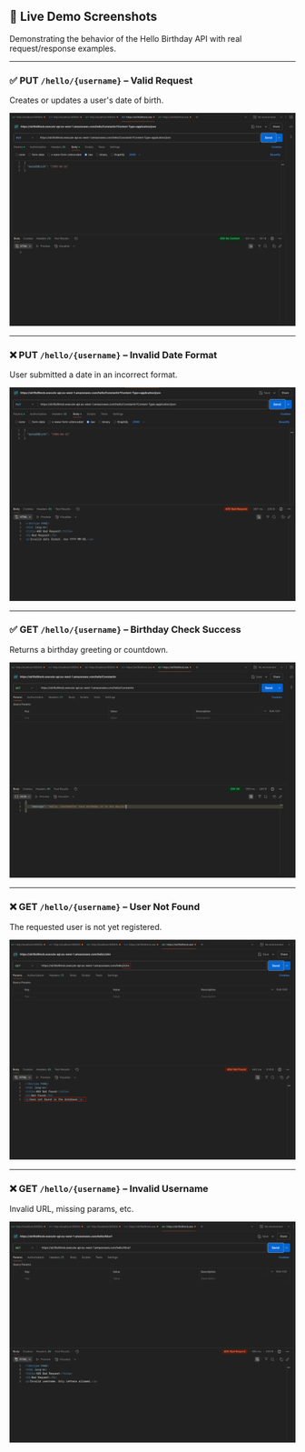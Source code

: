 ## 📸 Live Demo Screenshots

Demonstrating the behavior of the Hello Birthday API with real request/response examples.

---

### ✅ PUT `/hello/{username}` – Valid Request

Creates or updates a user's date of birth.

<img src="assets/put-user-success.png" alt="PUT user success" width="600"/>

---

### ❌ PUT `/hello/{username}` – Invalid Date Format

User submitted a date in an incorrect format.

<img src="assets/put-user-invalid-date.png" alt="PUT user invalid date" width="600"/>

---

### ✅ GET `/hello/{username}` – Birthday Check Success

Returns a birthday greeting or countdown.

<img src="assets/get-user-success.png" alt="GET user success" width="600"/>

---

### ❌ GET `/hello/{username}` – User Not Found

The requested user is not yet registered.

<img src="assets/get-user-not-found.png" alt="GET user not found" width="600"/>

---

### ❌ GET `/hello/{username}` – Invalid Username

Invalid URL, missing params, etc.

<img src="assets/get-user-invalid-username.png" alt="GET user error" width="600"/>
